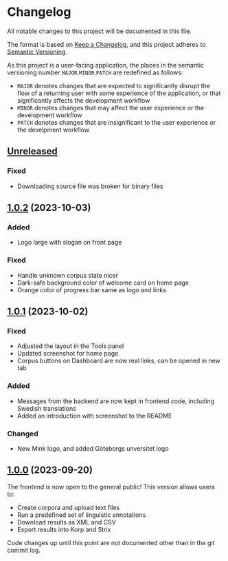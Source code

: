 # Changelog

All notable changes to this project will be documented in this file.

The format is based on [Keep a Changelog](https://keepachangelog.com/en/1.0.0/),
and this project adheres to [Semantic Versioning](https://semver.org/spec/v2.0.0.html).

As this project is a user-facing application, the places in the semantic versioning number `MAJOR`.`MINOR`.`PATCH` are redefined as follows:

- `MAJOR` denotes changes that are expected to significantly disrupt the flow of a returning user with some experience of the application, _or_ that significantly affects the development workflow
- `MINOR` denotes changes that may affect the user experience _or_ the development workflow
- `PATCH` denotes changes that are insignificant to the user experience or the develpment workflow

## [Unreleased]

### Fixed

- Downloading source file was broken for binary files

## [1.0.2] (2023-10-03)

### Added

- Logo large with slogan on front page

### Fixed

- Handle unknown corpus state nicer
- Dark-safe background color of welcome card on home page
- Orange color of progress bar same as logo and links

## [1.0.1] (2023-10-02)

### Fixed

- Adjusted the layout in the Tools panel
- Updated screenshot for home page
- Corpus buttons on Dashboard are now real links, can be opened in new tab

### Added

- Messages from the backend are now kept in frontend code, including Swedish translations
- Added an introduction with screenshot to the README

### Changed

- New Mink logo, and added Göteborgs unversitet logo

## [1.0.0] (2023-09-20)

The frontend is now open to the general public! This version allows users to:

- Create corpora and upload text files
- Run a predefined set of linguistic annotations
- Download results as XML and CSV
- Export results into Korp and Strix

Code changes up until this point are not documented other than in the git commit log.

[unreleased]: https://github.com/spraakbanken/mink-frontend/compare/v1.0.2...HEAD
[1.0.2]: https://github.com/spraakbanken/mink-frontend/compare/v1.0.1...v1.0.2
[1.0.1]: https://github.com/spraakbanken/mink-frontend/compare/v1.0.0...v1.0.1
[1.0.0]: https://github.com/spraakbanken/mink-frontend/releases/tag/v1.0.0

